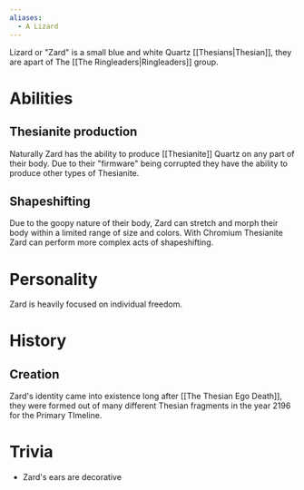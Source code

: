```yaml
---
aliases:
  - A Lizard
---
```

Lizard or "Zard" is a small blue and white Quartz [[Thesians|Thesian]], they are apart of The [[The Ringleaders|Ringleaders]] group.
# Abilities
## Thesianite production
Naturally Zard has the ability to produce [[Thesianite]] Quartz on any part of their body. Due to their "firmware" being corrupted they have the ability to produce other types of Thesianite.
## Shapeshifting
Due to the goopy nature of their body, Zard can stretch and morph their body within a limited range of size and colors. With Chromium Thesianite Zard can perform more complex acts of shapeshifting.
# Personality
Zard is heavily focused on individual freedom.
# History
## Creation
Zard's identity came into existence long after [[The Thesian Ego Death]], they were formed out of many different Thesian fragments in the year 2196 for the Primary TImeline.
# Trivia
- Zard's ears are decorative 